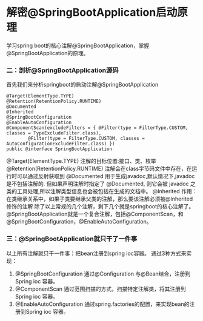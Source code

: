 # 解密@SpringBootApplication启动原理
学习spring boot的核心注解@SpringBootApplication，掌握@SpringBootApplication的原理。

### 二：剖析@SpringBootApplication源码
首先我们来分析springboot的启动注解@SpringBootApplication
``` 
@Target(ElementType.TYPE)
@Retention(RetentionPolicy.RUNTIME)
@Documented
@Inherited
@SpringBootConfiguration
@EnableAutoConfiguration
@ComponentScan(excludeFilters = { @Filter(type = FilterType.CUSTOM, classes = TypeExcludeFilter.class),
		@Filter(type = FilterType.CUSTOM, classes = AutoConfigurationExcludeFilter.class) })
public @interface SpringBootApplication 
```
@Target(ElementType.TYPE)  注解的目标位置:接口、类、枚举
@Retention(RetentionPolicy.RUNTIME)  注解会在class字节码文件中存在，在运行时可以通过反射获取到
@Documented 用于生成javadoc,默认情况下,javadoc是不包括注解的. 但如果声明注解时指定了 @Documented,
则它会被 javadoc 之类的工具处理,所以注解类型信息也会被包括在生成的文档中。
@Inherited 作用：在类继承关系中，如果子类要继承父类的注解，那么要该注解必须被@Inherited修饰的注解
除了以上常规的几个注解，剩下几个就是springboot的核心注解了。
@SpringBootApplication就是一个复合注解，包括@ComponentScan，和@SpringBootConfiguration，@EnableAutoConfiguration。

### 三：@SpringBootApplication就只干了一件事
以上所有注解就只干一件事：把bean注册到spring ioc容器。
通过3种方式来实现：
1. @SpringBootConfiguration 通过@Configuration 与@Bean结合，注册到Spring ioc 容器。
2. @ComponentScan  通过范围扫描的方式，扫描特定注解类，将其注册到Spring ioc 容器。
3. @EnableAutoConfiguration 通过spring.factories的配置，来实现bean的注册到Spring ioc 容器。